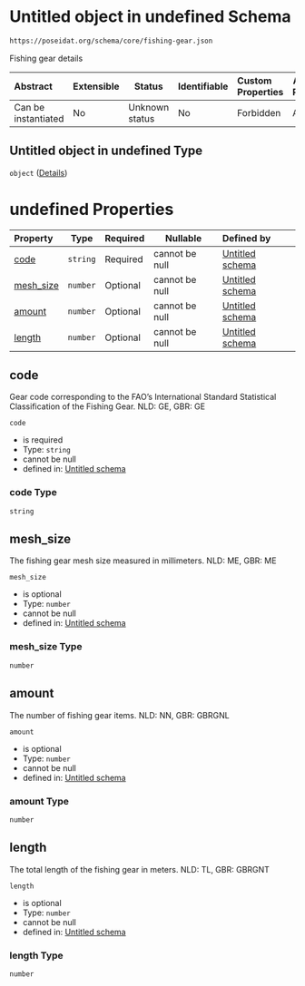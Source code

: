 # Untitled object in undefined Schema

```txt
https://poseidat.org/schema/core/fishing-gear.json
```

Fishing gear details


| Abstract            | Extensible | Status         | Identifiable | Custom Properties | Additional Properties | Access Restrictions | Defined In                                                                 |
| :------------------ | ---------- | -------------- | ------------ | :---------------- | --------------------- | ------------------- | -------------------------------------------------------------------------- |
| Can be instantiated | No         | Unknown status | No           | Forbidden         | Allowed               | none                | [fishing-gear.json](schemas/core/fishing-gear.json "open original schema") |

## Untitled object in undefined Type

`object` ([Details](fishing-gear.md))

# undefined Properties

| Property                | Type     | Required | Nullable       | Defined by                                                                                                                              |
| :---------------------- | -------- | -------- | -------------- | :-------------------------------------------------------------------------------------------------------------------------------------- |
| [code](#code)           | `string` | Required | cannot be null | [Untitled schema](fishing-gear-properties-code.md "https&#x3A;//poseidat.org/schema/core/fishing-gear.json#/properties/code")           |
| [mesh_size](#mesh_size) | `number` | Optional | cannot be null | [Untitled schema](fishing-gear-properties-mesh_size.md "https&#x3A;//poseidat.org/schema/core/fishing-gear.json#/properties/mesh_size") |
| [amount](#amount)       | `number` | Optional | cannot be null | [Untitled schema](fishing-gear-properties-amount.md "https&#x3A;//poseidat.org/schema/core/fishing-gear.json#/properties/amount")       |
| [length](#length)       | `number` | Optional | cannot be null | [Untitled schema](fishing-gear-properties-length.md "https&#x3A;//poseidat.org/schema/core/fishing-gear.json#/properties/length")       |

## code

Gear code corresponding to the FAO’s International Standard Statistical Classification of the Fishing Gear. NLD: GE, GBR: GE


`code`

-   is required
-   Type: `string`
-   cannot be null
-   defined in: [Untitled schema](fishing-gear-properties-code.md "https&#x3A;//poseidat.org/schema/core/fishing-gear.json#/properties/code")

### code Type

`string`

## mesh_size

The fishing gear mesh size measured in millimeters. NLD: ME, GBR: ME


`mesh_size`

-   is optional
-   Type: `number`
-   cannot be null
-   defined in: [Untitled schema](fishing-gear-properties-mesh_size.md "https&#x3A;//poseidat.org/schema/core/fishing-gear.json#/properties/mesh_size")

### mesh_size Type

`number`

## amount

The number of fishing gear items. NLD: NN, GBR: GBRGNL


`amount`

-   is optional
-   Type: `number`
-   cannot be null
-   defined in: [Untitled schema](fishing-gear-properties-amount.md "https&#x3A;//poseidat.org/schema/core/fishing-gear.json#/properties/amount")

### amount Type

`number`

## length

The total length of the fishing gear in meters. NLD: TL, GBR: GBRGNT


`length`

-   is optional
-   Type: `number`
-   cannot be null
-   defined in: [Untitled schema](fishing-gear-properties-length.md "https&#x3A;//poseidat.org/schema/core/fishing-gear.json#/properties/length")

### length Type

`number`
